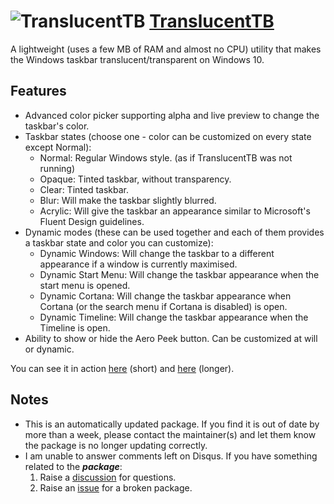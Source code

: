 # ![TranslucentTB](https://cdn.jsdelivr.net/gh/pauby/ChocoPackages@4348898/icons/translucenttb.png "TranslucentTB Logo") [TranslucentTB](https://chocolatey.org/packages/translucenttb)

A lightweight (uses a few MB of RAM and almost no CPU) utility that makes the Windows taskbar translucent/transparent on Windows 10.

## Features

* Advanced color picker supporting alpha and live preview to change the taskbar's color.
* Taskbar states (choose one - color can be customized on every state except Normal):
    * Normal: Regular Windows style. (as if TranslucentTB was not running)
    * Opaque: Tinted taskbar, without transparency.
    * Clear: Tinted taskbar.
    * Blur: Will make the taskbar slightly blurred.
    * Acrylic: Will give the taskbar an appearance similar to Microsoft's Fluent Design guidelines.
* Dynamic modes (these can be used together and each of them provides a taskbar state and color you can customize):
    * Dynamic Windows: Will change the taskbar to a different appearance if a window is currently maximised.
    * Dynamic Start Menu: Will change the taskbar appearance when the start menu is opened.
    * Dynamic Cortana: Will change the taskbar appearance when Cortana (or the search menu if Cortana is disabled) is open.
    * Dynamic Timeline: Will change the taskbar appearance when the Timeline is open.
* Ability to show or hide the Aero Peek button. Can be customized at will or dynamic.

You can see it in action [here](https://gfycat.com/TidyFelineCrownofthornsstarfish) (short) and [here](https://gfycat.com/ConsciousCriminalDassie) (longer).

## Notes

* This is an automatically updated package. If you find it is out of date by more than a week, please contact the maintainer(s) and let them know the package is no longer updating correctly.
* I am unable to answer comments left on Disqus. If you have something related to the **_package_**:
  1. Raise a [discussion](https://github.com/pauby/chocopackages/discussions) for questions.
  2. Raise an [issue](https://github.com/pauby/chocopackages/issues) for a broken package.
